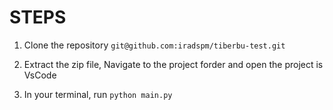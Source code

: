 # STEPS

1. Clone the repository `git@github.com:iradspm/tiberbu-test.git`

2. Extract the zip file, Navigate to the project forder and open the project is VsCode

3. In your terminal, run `python main.py`